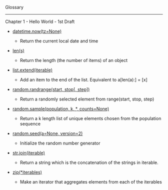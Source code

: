 Glossary 

- - - -

Chapter 1 - Hello World - 1st Draft

* [datetime.now(tz=None)](https://docs.python.org/3/library/datetime.html#datetime.datetime.now)
  * Return the current local date and time

* [len(s)](https://docs.python.org/3/library/functions.html#len)
  * Return the length (the number of items) of an object

* [list.extend(iterable)](https://docs.python.org/3/tutorial/datastructures.html)
  * Add an item to the end of the list. Equivalent to a[len(a):] = [x] 

* [random.randrange(start, stop[, step])](https://docs.python.org/3/library/random.html#random.randrange)
  * Return a randomly selected element from range(start, stop, step) 

* [random.sample(population, k, *, counts=None)](https://docs.python.org/3/library/random.html#random.sample)
  * Return a k length list of unique elements chosen from the population sequence 

* [random.seed(a=None, version=2)](https://docs.python.org/3/library/random.html#random.seed)
  * Initialize the random number generator

* [str.join(iterable)](https://docs.python.org/3/library/stdtypes.html#str.join)
  * Return a string which is the concatenation of the strings in iterable.

* [zip(*iterables)](https://docs.python.org/3.3/library/functions.html#zip)
  * Make an iterator that aggregates elements from each of the iterables
